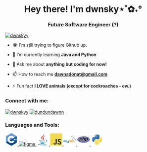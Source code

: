 <h1 align="center">Hey there! I'm dwnsky⋆˚✿˖°</h1>
<h3 align="center">Future Software Engineer (?)</h3>
<p align="left"> <a href="https://twitter.com/dwnskyy" target="blank"><img src="https://img.shields.io/twitter/follow/dwnskyy?logo=twitter&style=for-the-badge" alt="dwnskyy" /></a> </p>

- 😭 I'm still trying to figure Github up.

- 🌱 I’m currently learning **Java and Python**

- 💬 Ask me about **anything but coding for now!**

- 📫 How to reach me **dawnadonat@gmail.com**

- ⚡ Fun fact **I LOVE animals (except for cockroaches - ew.)**

<h3 align="left">Connect with me:</h3>
<p align="left">
<a href="https://twitter.com/dwnskyy" target="blank"><img align="center" src="https://raw.githubusercontent.com/rahuldkjain/github-profile-readme-generator/master/src/images/icons/Social/twitter.svg" alt="dwnskyy" height="30" width="40" /></a>
<a href="https://instagram.com/dundundawnn" target="blank"><img align="center" src="https://raw.githubusercontent.com/rahuldkjain/github-profile-readme-generator/master/src/images/icons/Social/instagram.svg" alt="dundundawnn" height="30" width="40" /></a>
</p>

<h3 align="left">Languages and Tools:</h3>
<p align="left"> <a href="https://www.w3schools.com/cpp/" target="_blank" rel="noreferrer"> <img src="https://raw.githubusercontent.com/devicons/devicon/master/icons/cplusplus/cplusplus-original.svg" alt="cplusplus" width="40" height="40"/> </a> <a href="https://www.figma.com/" target="_blank" rel="noreferrer"> <img src="https://www.vectorlogo.zone/logos/figma/figma-icon.svg" alt="figma" width="40" height="40"/> </a> <a href="https://www.java.com" target="_blank" rel="noreferrer"> <img src="https://raw.githubusercontent.com/devicons/devicon/master/icons/java/java-original.svg" alt="java" width="40" height="40"/> </a> <a href="https://developer.mozilla.org/en-US/docs/Web/JavaScript" target="_blank" rel="noreferrer"> <img src="https://raw.githubusercontent.com/devicons/devicon/master/icons/javascript/javascript-original.svg" alt="javascript" width="40" height="40"/> </a> <a href="https://www.mysql.com/" target="_blank" rel="noreferrer"> <img src="https://raw.githubusercontent.com/devicons/devicon/master/icons/mysql/mysql-original-wordmark.svg" alt="mysql" width="40" height="40"/> </a> <a href="https://www.php.net" target="_blank" rel="noreferrer"> <img src="https://raw.githubusercontent.com/devicons/devicon/master/icons/php/php-original.svg" alt="php" width="40" height="40"/> </a> <a href="https://www.python.org" target="_blank" rel="noreferrer"> <img src="https://raw.githubusercontent.com/devicons/devicon/master/icons/python/python-original.svg" alt="python" width="40" height="40"/> </a> </p>
